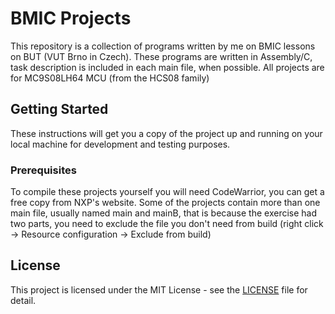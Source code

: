 # BMIC Projects
This repository is a collection of programs written by me on BMIC lessons on BUT (VUT Brno in Czech).
These programs are written in Assembly/C, task description is included in each main file, when possible.
All projects are for MC9S08LH64 MCU (from the HCS08 family)

## Getting Started
These instructions will get you a copy of the project up and running on your local machine for development and testing purposes. 

### Prerequisites
To compile these projects yourself you will need CodeWarrior, you can get a free copy from NXP's website.
Some of the projects contain more than one main file, usually named main and mainB, that is because
the exercise had two parts, you need to exclude the file you don't need from build
(right click -> Resource configuration -> Exclude from build)
 
## License
This project is licensed under the MIT License - see the [LICENSE](LICENSE) file for detail.
